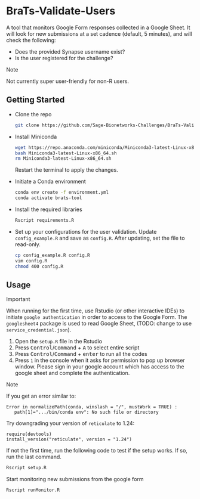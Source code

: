 # BraTs-Validate-Users

A tool that monitors Google Form responses collected in a Google Sheet.
It will look for new submissions at a set cadence (default, 5 minutes),
and will check the following:

- Does the provided Synapse username exist?
- Is the user registered for the challenge?

> [!NOTE]
> Not currently super user-friendly for non-R users.

## Getting Started

* Clone the repo

    ```bash
    git clone https://github.com/Sage-Bionetworks-Challenges/BraTs-Validate-Users.git
    ```

* Install Miniconda

    ```bash
    wget https://repo.anaconda.com/miniconda/Miniconda3-latest-Linux-x86_64.sh
    bash Miniconda3-latest-Linux-x86_64.sh
    rm Miniconda3-latest-Linux-x86_64.sh
    ```

    Restart the terminal to apply the changes.

* Initiate a Conda environment

    ```bash
    conda env create -f environment.yml
    conda activate brats-tool
    ```

* Install the required libraries

    ```bash
    Rscript requirements.R
    ```

* Set up your configurations for the user validation.  Update `config_example.R` and save as
    `config.R`.  After updating, set the file to read-only.

    ```bash
    cp config_example.R config.R
    vim config.R
    chmod 400 config.R
    ```

## Usage

> [!IMPORTANT]
> When running for the first time, use Rstudio (or other interactive IDEs) to initiate 
> `google authentication` in order to access to the Google Form. The `googlesheet4` 
> package is used to read Google Sheet, (TODO: change to use `service_credential.json`).

1. Open the `setup.R` file in the Rstudio
2. Press <kbd>Control</kbd>/<kbd>Command</kbd> + <kbd>A</kbd> to select entire script
3. Press <kbd>Control</kbd>/<kbd>Command</kbd> + <kbd>enter</kbd> to run all the codes
4. Press `1` in the console when it asks for permission to pop up browser window. Please
    sign in your google account which has access to the google sheet and complete the 
    authentication.

> [!NOTE]
> If you get an error similar to:
> ```
> Error in normalizePath(conda, winslash = "/", mustWork = TRUE) :
>    path[1]=".../bin/conda env": No such file or directory
> ```
> Try downgrading your version of `reticulate` to 1.24:
> ```
> require(devtools)
> install_version("reticulate", version = "1.24")
> ```

If not the first time, run the following code to test if the setup works.  If so, run the
last command.

```bash
Rscript setup.R
```

Start monitoring new submissions from the google form

```bash
Rscript runMonitor.R
```
